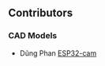 ## Contributors
### CAD Models
- Dũng Phan [ESP32-cam](https://grabcad.com/library/esp32-cam-wifi-bluetooth-1)